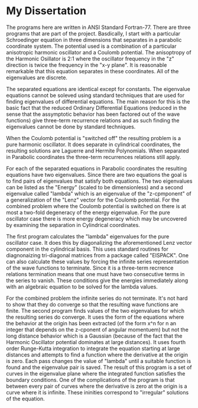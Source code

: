# My Dissertation

The programs here are written in ANSI Standard Fortran-77.  There are three programs that are part of the project.  Basdically, I start with a particular Schroedinger equation in three dimensions that separates in a parabolic coordinate system.  The potential used is a combination of a particular anisotropic harmonic oscillator and a Coulomb potential.  The anisoptropy of the Harmonic Osillator is 2:1 where the oscillator frequency in the "z" direction is twice the frequency in the "x-y plane".  It is reasonable remarkable that this equation separates in these coordinates.  All of the eigenvalues are discrete.

The separated equations are identical except for constants.  The eigenvalue equations cannot be soleved using standard techniques that are used for finding eigenvalues of differential equations.  The main reason for this is the basic fact that the reduced Ordinary Differential Equations (reduced in the sense that the assymptotic behavior has been factored out of the wave functions) give three-term recurrence relations and as such finding the eigenvalues cannot be done by standard techniques.

When the Coulomb potential is "switched off" the resulting problem is a pure harmonic oscillator.  It does separate in cylindrical coordinates, the resulting solutions are Laguerre and Hermite Polynomials.  When separated in Parabolic coordinates the three-term recurrences relations still apply.

For each of the separated equations in Parabolic coordinates the resulting equations have two eigenvalues.  Since there are two equations the goal is to find pairs of eigenvalues that satisfy both equations. The two eigenvalues can be listed as the "Energy" (scaled to be dimensionless) and a second eigenvalue called "lambda" which is an eigenvalue of the "z-cpmponent" of a generalization of the "Lenz" vector for the Coulomb potential.  For the combined problem where the Coulomb potential is switched on there is at most a two-fold degeneracy of the energy eigenvalue.  For the pure oscillator case there is more energy degeneracy which may be uncovered by examining the separation in Cylindrical coordinates.

The first program calculates the "lambda" eigenvalues for the pure oscillator case.  It does this by diagonalizing the aforementioned Lenz vector component in the cylindrical basis.  This uses standard routines for diagnonaizing tri-diagonal matrices from a package called "EISPACK".  One can also calculate these values by forcing the infinite series representation of the wave functions to terminate.  Since it is a three-term recrrence relations termination means that one must have two consecutive terms in the series to vanish.  These conditions give the energies immediately along with an algebraic equation to be solved for the lambda values.

For the combined problem the infinite series do not terminate.  It's not hard to show that they do converge so that the resulting wave functions are finite.  The second program finds values of the two eigenvalues for which the resulting series do converge.  It uses the form of the equations where the behavior at the origin has been extracted (of the form x^n for n an integer that depends on the z-cponent of angular momentuem) but not the long distance behavior which is a Gaussian (because of the fact that the Harmonic Oscillator potential dominates at large distances).  It uses fourth order Runge-Kutta integration to integrate the equation starting at large distances and attempts to find a function where the derivative at the origin is zero.  Each pass changes the value of "lambda" until a suitable function is found and the eigenvalue pair is saved.  The result of this program is a set of curves in the eigenvalue plane where the integrated function satisfies the boundary conditions.  One of the complications of the program is that between every pair of curves where the derivative is zero at the origin is a curve where it is infinite.  These ininities correspond to "irregular" solutions of the equation.





